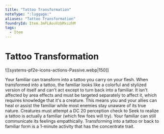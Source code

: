 ```yaml
---
title: "Tattoo Transformation"
noteType: ":luggage:"
aliases: "Tattoo Transformation"
foundryId: Item.3mFLAouVzbMxizhM
tags:
  - Item
---
```


# Tattoo Transformation
![[systems-pf2e-icons-actions-Passive.webp|150]]

Your familiar can transform into a tattoo you carry on your flesh. When transformed into a tattoo, the familiar looks like a colorful and stylized version of itself and can't act except to turn back into a familiar. It isn't affected by area effects and must be targeted separately to affect it, which requires knowledge that it's a creature. This means you and your allies can heal or assist the familiar while most enemies stay unaware of its true nature. Creatures must attempt a DC 20 perception check to Seek to realize a tattoo is actually a familiar (which few foes will try). Your familiar can still communicate its feelings empathically. Transforming into a tattoo or back to familiar form is a 1-minute activity that has the concentrate trait.

